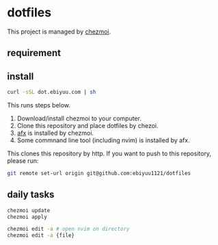 # dotfiles

This project is managed by [chezmoi](https://www.chezmoi.io/).

## requirement

## install

```sh
curl -sSL dot.ebiyuu.com | sh
```

This runs steps below.

1. Download/install chezmoi to your computer.
2. Clone this repository and place dotfiles by chezoi.
3. [afx](https://github.com/b4b4r07/afx) is installed by chezmoi.
4. Some commnand line tool (including nvim) is installed by afx.


This clones this repository by http.
If you want to push to this repository, please run:

```sh
git remote set-url origin git@github.com:ebiyuu1121/dotfiles

```

## daily tasks

```sh
chezmoi update
chezmoi apply

chezmoi edit -a # open nvim on directory
chezmoi edit -a {file}
```


